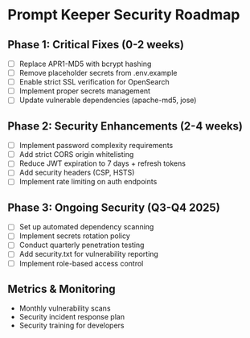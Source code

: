 # Prompt Keeper Security Roadmap

## Phase 1: Critical Fixes (0-2 weeks)
- [ ] Replace APR1-MD5 with bcrypt hashing
- [ ] Remove placeholder secrets from .env.example
- [ ] Enable strict SSL verification for OpenSearch
- [ ] Implement proper secrets management
- [ ] Update vulnerable dependencies (apache-md5, jose)

## Phase 2: Security Enhancements (2-4 weeks)
- [ ] Implement password complexity requirements
- [ ] Add strict CORS origin whitelisting
- [ ] Reduce JWT expiration to 7 days + refresh tokens
- [ ] Add security headers (CSP, HSTS)
- [ ] Implement rate limiting on auth endpoints

## Phase 3: Ongoing Security (Q3-Q4 2025)
- [ ] Set up automated dependency scanning
- [ ] Implement secrets rotation policy
- [ ] Conduct quarterly penetration testing
- [ ] Add security.txt for vulnerability reporting
- [ ] Implement role-based access control

## Metrics & Monitoring
- Monthly vulnerability scans
- Security incident response plan
- Security training for developers
